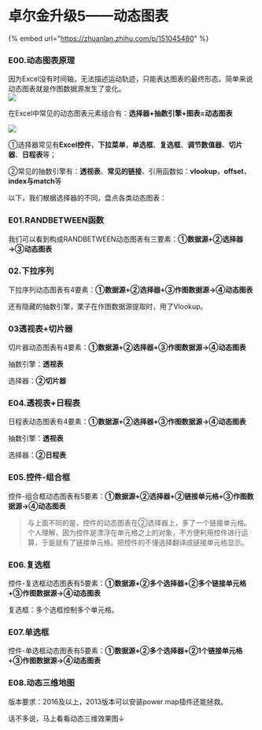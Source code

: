 # 卓尔金升级5——动态图表

{% embed url="https://zhuanlan.zhihu.com/p/151045480" %}

### **E00.动态图表原理**

因为Excel没有时间轴，无法描述运动轨迹，只能表达图表的最终形态。简单来说动态图表就是作图数据源发生了变化。  
![](https://pic2.zhimg.com/80/v2-a5723086798244b536b4641945003255_1440w.jpg)

在Excel中常见的动态图表元素组合有：**选择器+抽数引擎+图表=动态图表**

![](https://pic1.zhimg.com/80/v2-6b40ad234812f516f11d2935ba518480_1440w.jpg)

①选择器常见有**Excel控件**，**下拉菜单**，**单选框**、**复选框**、**调节数值器**、**切片器**、**日程表**等；

②常见的抽数引擎有：**透视表**、**常见的链接**、引用函数如：**vlookup**，**offset**，**index与match**等

以下，我们根据选择器的不同，盘点各类动态图表：

### **E01.**RANDBETWEEN**函数**

我们可以看到构成RANDBETWEEN动态图表有三要素：**①数据源+②选择器→③动态图表**

### **02.下拉序列**

下拉序列动态图表有4要素：**①数据源+②选择器+③作图数据源→④动态图表**

还有隐藏的抽数引擎，栗子在作图数据源提取时，用了Vlookup。

### **03透视表+切片器**

切片器动态图表有4要素：**①数据源+②选择器+③作图数据源→④动态图表**

抽数引擎：**透视表**

选择器：**②切片器**

### **E04.透视表+日程表**

日程表动态图表有4要素：**①数据源+②选择器+③作图数据源→④动态图表**

抽数引擎：**透视表**

选择器：**②日程表**

### **E05.控件-组合框**

控件-组合框动态图表有5要素：**①数据源+②选择器+②链接单元格+③作图数据源→④动态图表**

> 与上面不同的是，控件的动态图表在②选择器上，多了一个链接单元格。  
> 个人理解，因为控件是漂浮在单元格之上的对象，不方便利用控件进行运算，于是就有了链接单元格。把控件的不懂选择翻译成链接单元格显示。

### **E06.复选框**

控件-复选框动态图表有5要素：**①数据源+②多个选择器+②多个链接单元格+③作图数据源→④动态图表**

复选框：多个选框控制多个单元格。

### **E07.单选框**

控件-单选框动态图表有5要素：**①数据源+②多个选择器+②1个链接单元格+③作图数据源→④动态图表**

### E08.动态三维地图

版本要求：2016及以上，2013版本可以安装power map插件还能拯救。

话不多说，马上看看动态三维效果图↓


